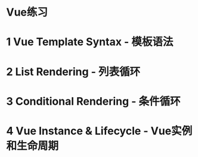 # Vue练习

# 1 Vue Template Syntax - 模板语法

# 2 List Rendering - 列表循环

# 3 Conditional Rendering - 条件循环

# 4 Vue Instance & Lifecycle - Vue实例和生命周期